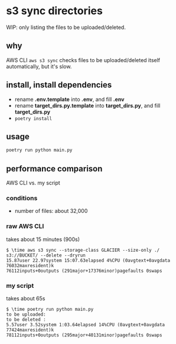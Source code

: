 # s3 sync directories

WIP: only listing the files to be uploaded/deleted.

## why

AWS CLI `aws s3 sync` checks files to be uploaded/deleted itself automatically, but it's slow.

## install, install dependencies

* rename **.env.template** into **.env**, and fill **.env**
* rename **target_dirs.py.template** into **target_dirs.py**, and fill **target_dirs.py**
* `poetry install`

## usage

```sh
poetry run python main.py
```

## performance comparison

AWS CLI vs. my script

### conditions

* number of files: about 32,000

### raw AWS CLI

takes about 15 minutes (900s)

```console
$ \time aws s3 sync --storage-class GLACIER --size-only ./ s3://BUCKET/ --delete --dryrun
15.87user 22.97system 15:07.63elapsed 4%CPU (0avgtext+0avgdata 76032maxresident)k
76112inputs+0outputs (291major+17376minor)pagefaults 0swaps
```

### my script

takes about 65s

```console
$ \time poetry run python main.py
to be uploaded:
to be deleted :
5.57user 3.52system 1:03.64elapsed 14%CPU (0avgtext+0avgdata 77424maxresident)k
78112inputs+0outputs (295major+40131minor)pagefaults 0swaps
```
